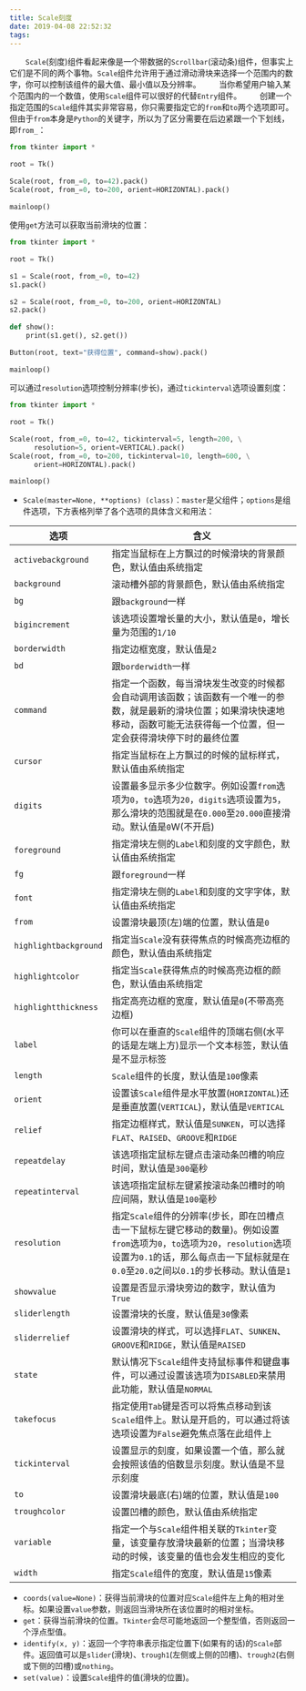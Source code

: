 ```yaml
---
title: Scale刻度
date: 2019-04-08 22:52:32
tags:
---
```

&emsp;&emsp;`Scale`(刻度)组件看起来像是一个带数据的`Scrollbar`(滚动条)组件，但事实上它们是不同的两个事物。`Scale`组件允许用于通过滑动滑块来选择一个范围内的数字，你可以控制该组件的最大值、最小值以及分辨率。
&emsp;&emsp;当你希望用户输入某个范围内的一个数值，使用`Scale`组件可以很好的代替`Entry`组件。
&emsp;&emsp;创建一个指定范围的`Scale`组件其实非常容易，你只需要指定它的`from`和`to`两个选项即可。但由于`from`本身是`Python`的关键字，所以为了区分需要在后边紧跟一个下划线，即`from_`：

``` python
from tkinter import *
​
root = Tk()
​
Scale(root, from_=0, to=42).pack()
Scale(root, from_=0, to=200, orient=HORIZONTAL).pack()
​
mainloop()
```

使用`get`方法可以获取当前滑块的位置：

``` python
from tkinter import *
​
root = Tk()
​
s1 = Scale(root, from_=0, to=42)
s1.pack()
​
s2 = Scale(root, from_=0, to=200, orient=HORIZONTAL)
s2.pack()
​
def show():
    print(s1.get(), s2.get())
​
Button(root, text="获得位置", command=show).pack()
​
mainloop()
```

可以通过`resolution`选项控制分辨率(步长)，通过`tickinterval`选项设置刻度：

``` python
from tkinter import *
​
root = Tk()
​
Scale(root, from_=0, to=42, tickinterval=5, length=200, \
      resolution=5, orient=VERTICAL).pack()
Scale(root, from_=0, to=200, tickinterval=10, length=600, \
      orient=HORIZONTAL).pack()
​
mainloop()
```

- `Scale(master=None, **options) (class)`：`master`是父组件；`options`是组件选项，下方表格列举了各个选项的具体含义和用法：

选项                  | 含义
----------------------|--------
`activebackground`    | 指定当鼠标在上方飘过的时候滑块的背景颜色，默认值由系统指定
`background`          | 滚动槽外部的背景颜色，默认值由系统指定
`bg`                  | 跟`background`一样
`bigincrement`        | 该选项设置增长量的大小，默认值是`0`，增长量为范围的`1/10`
`borderwidth`         | 指定边框宽度，默认值是`2`
`bd`                  | 跟`borderwidth`一样
`command`             | 指定一个函数，每当滑块发生改变的时候都会自动调用该函数；该函数有一个唯一的参数，就是最新的滑块位置；如果滑块快速地移动，函数可能无法获得每一个位置，但一定会获得滑块停下时的最终位置
`cursor`              | 指定当鼠标在上方飘过的时候的鼠标样式，默认值由系统指定
`digits`              | 设置最多显示多少位数字。例如设置`from`选项为`0`，`to`选项为`20`，`digits`选项设置为`5`，那么滑块的范围就是在`0.000`至`20.000`直接滑动。默认值是`0`W(不开启)
`foreground`          | 指定滑块左侧的`Label`和刻度的文字颜色，默认值由系统指定
`fg`                  | 跟`foreground`一样
`font`                | 指定滑块左侧的`Label`和刻度的文字字体，默认值由系统指定
`from`                | 设置滑块最顶(左)端的位置，默认值是`0`
`highlightbackground` | 指定当`Scale`没有获得焦点的时候高亮边框的颜色，默认值由系统指定
`highlightcolor`      | 指定当`Scale`获得焦点的时候高亮边框的颜色，默认值由系统指定
`highlightthickness`  | 指定高亮边框的宽度，默认值是`0`(不带高亮边框)
`label`               | 你可以在垂直的`Scale`组件的顶端右侧(水平的话是左端上方)显示一个文本标签，默认值是不显示标签
`length`              | `Scale`组件的长度，默认值是`100`像素
`orient`              | 设置该`Scale`组件是水平放置(`HORIZONTAL`)还是垂直放置(`VERTICAL`)，默认值是`VERTICAL`
`relief`              | 指定边框样式，默认值是`SUNKEN`，可以选择`FLAT`、`RAISED`、`GROOVE`和`RIDGE`
`repeatdelay`         | 该选项指定鼠标左键点击滚动条凹槽的响应时间，默认值是`300`毫秒
`repeatinterval`      | 该选项指定鼠标左键紧按滚动条凹槽时的响应间隔，默认值是`100`毫秒
`resolution`          | 指定`Scale`组件的分辨率(步长，即在凹槽点击一下鼠标左键它移动的数量)。例如设置`from`选项为`0`，`to`选项为`20`，`resolution`选项设置为`0.1`的话，那么每点击一下鼠标就是在`0.0`至`20.0`之间以`0.1`的步长移动。默认值是`1`
`showvalue`           | 设置是否显示滑块旁边的数字，默认值为`True`
`sliderlength`        | 设置滑块的长度，默认值是`30`像素
`sliderrelief`        | 设置滑块的样式，可以选择`FLAT`、`SUNKEN`、`GROOVE`和`RIDGE`，默认值是`RAISED`
`state`               | 默认情况下`Scale`组件支持鼠标事件和键盘事件，可以通过设置该选项为`DISABLED`来禁用此功能，默认值是`NORMAL`
`takefocus`           | 指定使用`Tab`键是否可以将焦点移动到该`Scale`组件上。默认是开启的，可以通过将该选项设置为`False`避免焦点落在此组件上
`tickinterval`        | 设置显示的刻度，如果设置一个值，那么就会按照该值的倍数显示刻度。默认值是不显示刻度
`to`                  | 设置滑块最底(右)端的位置，默认值是`100`
`troughcolor`         | 设置凹槽的颜色，默认值由系统指定
`variable`            | 指定一个与`Scale`组件相关联的`Tkinter`变量，该变量存放滑块最新的位置；当滑块移动的时候，该变量的值也会发生相应的变化
`width`               | 指定`Scale`组件的宽度，默认值是`15`像素

- `coords(value=None)`：获得当前滑块的位置对应`Scale`组件左上角的相对坐标。如果设置`value`参数，则返回当滑块所在该位置时的相对坐标。
- `get`：获得当前滑块的位置。`Tkinter`会尽可能地返回一个整型值，否则返回一个浮点型值。
- `identify(x, y)`：返回一个字符串表示指定位置下(如果有的话)的`Scale`部件。返回值可以是`slider`(滑块)、`trough1`(左侧或上侧的凹槽)、`trough2`(右侧或下侧的凹槽)或`nothing`。
- `set(value)`：设置`Scale`组件的值(滑块的位置)。
